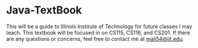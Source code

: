 # Java-TextBook

This will be a guide to Illinois Institute of Technology for future classes I may teach. This textbook will be focused in on CS115, CS116, and CS201. If there are any questions or concerns, feel free to contact me at mali54@iit.edu.
